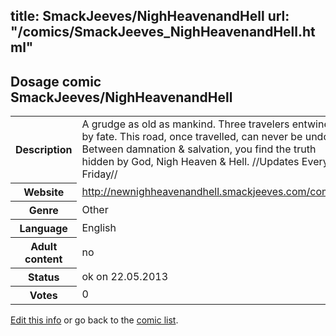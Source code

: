 title: SmackJeeves/NighHeavenandHell
url: "/comics/SmackJeeves_NighHeavenandHell.html"
---
Dosage comic SmackJeeves/NighHeavenandHell
-----------------------------------------

<p id="msg"></p>
<script type="text/javascript">
if (window.location.search === '?edit_info_mail=sent_ok') {
  var elem = document.getElementById("msg");
  elem.innerHTML = 'Edited information sucessfully sent for review, which is usually done daily. Thanks!';
  elem.className = 'ok';
}
</script>
<table class="comicinfo">
<tr>
<th>Description</th><td>A grudge as old as mankind. Three travelers entwined by fate. This road, once travelled, can never be undone. Between damnation &amp; salvation, you find the truth hidden by God, Nigh Heaven &amp; Hell. //Updates Every Friday//</td>
</tr>
<tr>
<th>Website</th><td><a href="http://newnighheavenandhell.smackjeeves.com/comics/">http://newnighheavenandhell.smackjeeves.com/comics/</a></td>
</tr>
<tr>
<th>Genre</th><td>Other</td>
</tr>
<tr>
<th>Language</th><td>English</td>
</tr>
<tr>
<th>Adult content</th><td>no</td>
</tr>
<tr>
<th>Status</th><td>ok on 22.05.2013</td>
</tr>
<tr>
<th>Votes</th><td>0</td>
</tr>
</table>

[Edit this info](SmackJeeves_NighHeavenandHell_edit.html) or go back to the [comic list](../comic-index.html).
